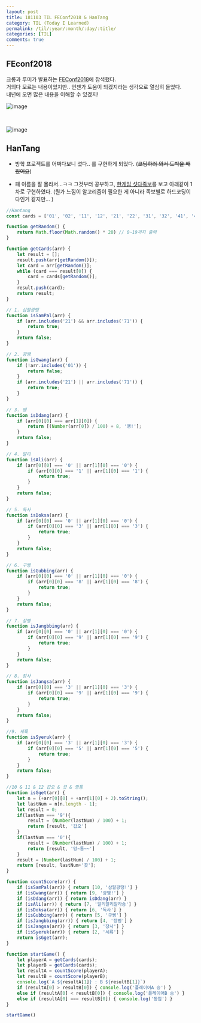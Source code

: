 ```yaml
---
layout: post
title: 181103 TIL FEConf2018 & HanTang
category: TIL (Today I Learned)
permalink: /til/:year/:month/:day/:title/
categories: [TIL]
comments: true
---
```


## FEconf2018
크롱과 루미가 발표하는 [FEConf2018](https://2018.feconf.kr/)에 참석했다. <br>
거의다 모르는 내용이었지만.. 언젠가 도움이 되겠지라는 생각으로 열심히 들었다. <br> 
내년에 오면 많은 내용을 이해할 수 있겠지! 

![image](https://user-images.githubusercontent.com/40848630/47974027-dd9fb300-e0ea-11e8-86f8-93218a7a1e81.png)

<br>

![image](https://user-images.githubusercontent.com/40848630/47974009-c19c1180-e0ea-11e8-85ec-8bfca9018abd.png)


## HanTang
- 방학 프로젝트를 어쩌다보니 섰다.. 를 구현하게 되었다. (~~코딩하러 와서 도박을 배웠어요~~)

- 패 이름을 잘 몰라서...ㅋㅋ 그것부터 공부하고, [한게임 섯다족보](http://gostop.hangame.com/gameGuide/gssudda/guide_gssudda01_03.html)를 보고 아래같이 1차로 구현하였다. (뭔가 느낌이 알고리즘이 필요한 게 아니라 족보별로 하드코딩이 다인거 같지만... )

```javascript
//Hantang
const cards = ['01', '02', '11', '12', '21', '22', '31', '32', '41', '42', '51', '52', '61', '62', '71', '72', '81', '82', '91', '92'];

function getRandom() {
    return Math.floor(Math.random() * 20) // 0~19까지 출력
}

function getCards(arr) {
    let result = [];
    result.push(arr[getRandom()]);
    let card = arr[getRandom()];
    while (card === result[0]) {
        card = cards[getRandom()];
    }
    result.push(card);
    return result;
}

// 1. 삼팔광땡
function isSamPal(arr) {
    if (arr.includes('21') && arr.includes('71')) {
        return true;
    }
    return false;
}

// 2. 광땡
function isGwang(arr) {
    if (!arr.includes('01')) {
        return false;
    }
    if (arr.includes('21') || arr.includes('71')) {
        return true;
    }
}

// 3. 땡
function isDdang(arr) {
    if (arr[0][0] === arr[1][0]) {
        return [(Number(arr[0]) / 100) + 8, '땡!'];
    }
    return false;
}

// 4. 알리
function isAli(arr) {
    if (arr[0][0] === '0' || arr[1][0] === '0') {
        if (arr[0][0] === '1' || arr[1][0] === '1') {
            return true;
        }
    }
    return false;
}

// 5. 독사
function isDoksa(arr) {
    if (arr[0][0] === '0' || arr[1][0] === '0') {
        if (arr[0][0] === '3' || arr[1][0] === '3') {
            return true;
        }
    }
    return false;
}

// 6. 구삥
function isGubbing(arr) {
    if (arr[0][0] === '0' || arr[1][0] === '0') {
        if (arr[0][0] === '8' || arr[1][0] === '8') {
            return true;
        }
    }
    return false;
}

// 7. 장삥
function isJangbbing(arr) {
    if (arr[0][0] === '0' || arr[1][0] === '0') {
        if (arr[0][0] === '9' || arr[1][0] === '9') {
            return true;
        }
    }
    return false;
}

// 8. 장사
function isJangsa(arr) {
    if (arr[0][0] === '3' || arr[1][0] === '3') {
        if (arr[0][0] === '9' || arr[1][0] === '9') {
            return true;
        }
    }
    return false;
}

//9. 세륙
function isSyeruk(arr) {
    if (arr[0][0] === '3' || arr[1][0] === '3') {
        if (arr[0][0] === '5' || arr[1][0] === '5') {
            return true;
        }
    }
    return false;
}

//10 & 11 & 12 갑오 & 끗 & 망통 
function isGget(arr) {
    let n = (+arr[0][0] + +arr[1][0] + 2).toString();
    let lastNum = n[n.length - 1];
    let result = 0;
    if(lastNum === '9'){
        result = (Number(lastNum) / 100) + 1;
        return [result, '갑오']
    }
    if(lastNum === '0'){
        result = (Number(lastNum) / 100) + 1;
        return [result, '망~통~~']
    }
    result = (Number(lastNum) / 100) + 1;
    return [result, lastNum+'끗'];
}

function countScore(arr) {
    if (isSamPal(arr)) { return [10, '삼팔광땡!'] }
    if (isGwang(arr)) { return [9, '광땡!'] }
    if (isDdang(arr)) { return isDdang(arr) }
    if (isAli(arr)) { return [7, '알리알리알라숑'] }
    if (isDoksa(arr)) { return [6, '독사'] }
    if (isGubbing(arr)) { return [5, '구삥'] }
    if (isJangbbing(arr)) { return [4, '장삥'] }
    if (isJangsa(arr)) { return [3, '장사'] }
    if (isSyeruk(arr)) { return [2, '세륙'] }
    return isGget(arr);
}

function startGame() {
    let playerA = getCards(cards);
    let playerB = getCards(cards);
    let resultA = countScore(playerA);
    let resultB = countScore(playerB);
    console.log(`A ${resultA[1]} : B ${resultB[1]}`)
    if (resultA[0] > resultB[0]) { console.log('플레이어A 승') }
    else if (resultA[0] < resultB[0]) { console.log('플레이어B 승') }
    else if (resultA[0] === resultB[0]) { console.log('동점') }
}

startGame()
```

